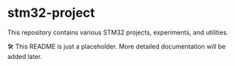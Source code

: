# stm32-project

This repository contains various STM32 projects, experiments, and utilities.

🛠️ This README is just a placeholder. More detailed documentation will be added later.

